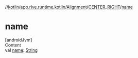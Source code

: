 //[kotlin](../../../../index.md)/[app.rive.runtime.kotlin](../../index.md)/[Alignment](../index.md)/[CENTER_RIGHT](index.md)/[name](name.md)



# name  
[androidJvm]  
Content  
val [name](name.md): [String](https://kotlinlang.org/api/latest/jvm/stdlib/kotlin/-string/index.html)  



